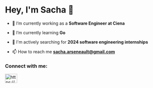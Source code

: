 <h1>Hey, I'm Sacha 👋</h1>

- 🔭 I’m currently working as a **Software Engineer at Ciena**

- 🌱 I’m currently learning **Go**

- 🤔 I'm actively searching for **2024 software engineering internships**

- 📫 How to reach me **sacha.arseneault@gmail.com**

<h3 align="left">Connect with me:</h3>
<p align="left">
<a href="https://linkedin.com/in/https://www.linkedin.com/in/sacha-ars/" target="blank"><img align="center" src="https://raw.githubusercontent.com/rahuldkjain/github-profile-readme-generator/master/src/images/icons/Social/linked-in-alt.svg" alt="https://www.linkedin.com/in/sacha-ars/" height="30" width="40" /></a>
</p>
